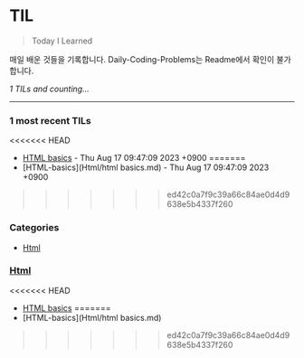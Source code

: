 # TIL
> Today I Learned

매일 배운 것들을 기록합니다.
Daily-Coding-Problems는 Readme에서 확인이 불가합니다.


_1 TILs and counting..._

---

### 1 most recent TILs

<<<<<<< HEAD
- [HTML basics](Html/html-basics.md) - Thu Aug 17 09:47:09 2023 +0900
=======
- [HTML-basics](Html/html basics.md) - Thu Aug 17 09:47:09 2023 +0900
>>>>>>> ed42c0a7f9c39a66c84ae0d4d9638e5b4337f260

### Categories

- [Html](#Html)

### [Html](#Html)
<<<<<<< HEAD
- [HTML basics](Html/html-basics.md)
=======
- [HTML-basics](Html/html basics.md)
>>>>>>> ed42c0a7f9c39a66c84ae0d4d9638e5b4337f260


